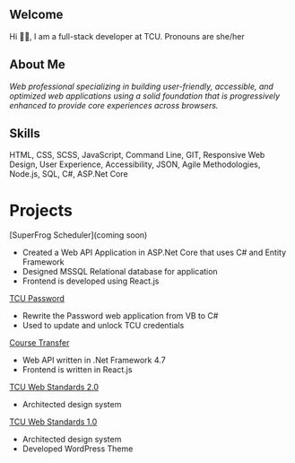 ## Welcome

Hi 👋🏾, I am a full-stack developer at TCU. Pronouns are she/her

## About Me

_Web professional specializing in building user-friendly, accessible, and optimized web applications using a solid foundation that is progressively enhanced to provide core experiences across browsers._

## Skills

HTML, CSS, SCSS, JavaScript, Command Line, GIT, Responsive Web Design, User Experience, Accessibility, JSON, Agile
Methodologies, Node.js, SQL, C#, ASP.Net Core

# Projects
[SuperFrog Scheduler](coming soon)
- Created a Web API Application in ASP.Net Core that uses C# and Entity Framework
- Designed MSSQL Relational database for application
- Frontend is developed using React.js

[TCU Password](https://password.tcu.edu)
- Rewrite the Password web application from VB to C#
- Used to update and unlock TCU credentials

[Course Transfer](https://coursetransfer.tcu.edu/)
- Web API written in .Net Framework 4.7
- Frontend is written in React.js

[TCU Web Standards 2.0](https://tcu.edu)
- Architected design system

[TCU Web Standards 1.0](https://brand.tcu.edu)
- Architected design system
- Developed WordPress Theme


